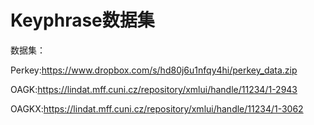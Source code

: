 # Keyphrase数据集

数据集：

Perkey:https://www.dropbox.com/s/hd80j6u1nfqy4hi/perkey_data.zip

OAGK:https://lindat.mff.cuni.cz/repository/xmlui/handle/11234/1-2943

OAGKX:https://lindat.mff.cuni.cz/repository/xmlui/handle/11234/1-3062


